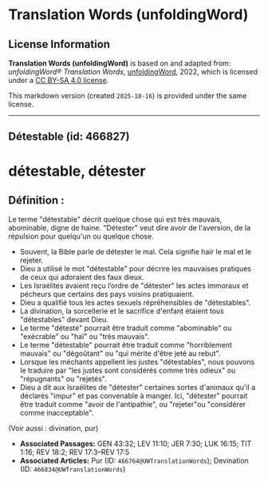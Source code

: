 # Translation Words (unfoldingWord)

## License Information

**Translation Words (unfoldingWord)** is based on and adapted from: _unfoldingWord® Translation Words_, [unfoldingWord](https://unfoldingword.org/utw), 2022, which is licensed under a [CC BY-SA 4.0 license](https://creativecommons.org/licenses/by-sa/4.0/legalcode.en).

This markdown version (created `2025-10-16`) is provided under the same license.



--------------------------------

## Détestable (id: 466827)

détestable, détester
====================

Définition :
------------

Le terme "détestable" décrit quelque chose qui est très mauvais, abominable, digne de haine. "Détester" veut dire avoir de l'aversion, de la répulsion pour quelqu'un ou quelque chose.

* Souvent, la Bible parle de détester le mal. Cela signifie haïr le mal et le rejeter.
* Dieu a utilisé le mot "détestable" pour décrire les mauvaises pratiques de ceux qui adoraient des faux dieux.
* Les Israélites avaient reçu l’ordre de "détester" les actes immoraux et pécheurs que certains des pays voisins pratiquaient.
* Dieu a qualifié tous les actes sexuels répréhensibles de "détestables".
* La divination, la sorcellerie et le sacrifice d'enfant étaient tous "détestables" devant Dieu.
* Le terme "détesté" pourrait être traduit comme "abominable" ou "exécrable" ou "haï" ou "très mauvais".
* Le terme "détestable" pourrait être traduit comme "horriblement mauvais" ou "dégoûtant" ou "qui mérite d'être jeté au rebut".
* Lorsque les méchants appellent les justes "détestables", nous pouvons le traduire par "les justes sont considérés comme très odieux" ou "répugnants" ou "rejetés".
* Dieu a dit aux Israélites de "détester" certaines sortes d'animaux qu'il a déclarés "impur" et pas convenable à manger. Ici, "détester" pourrait être traduit comme "avoir de l'antipathie", ou "rejeter"ou "considérer comme inacceptable".

(Voir aussi : divination, pur)

* **Associated Passages:** GEN 43:32; LEV 11:10; JER 7:30; LUK 16:15; TIT 1:16; REV 18:2; REV 17:3–REV 17:5
* **Associated Articles:** Pur (ID: `466764@UWTranslationWords`); Devination  (ID: `466834@UWTranslationWords`)

